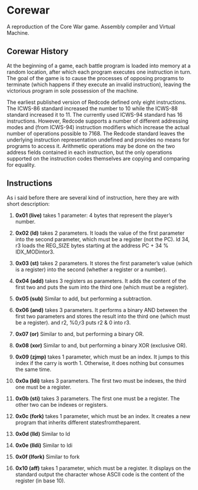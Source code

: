# Corewar
A reproduction of the Core War game. Assembly compiler and Virtual Machine.

## Corewar History

At the beginning of a game, each battle program is loaded into memory at a random location, after which each program executes one instruction in turn. The goal of the game is to cause the processes of opposing programs to terminate (which happens if they execute an invalid instruction), leaving the victorious program in sole possession of the machine.

The earliest published version of Redcode defined only eight instructions. The ICWS-86 standard increased the number to 10 while the ICWS-88 standard increased it to 11. The currently used ICWS-94 standard has 16 instructions. However, Redcode supports a number of different addressing modes and (from ICWS-94) instruction modifiers which increase the actual number of operations possible to 7168. The Redcode standard leaves the underlying instruction representation undefined and provides no means for programs to access it. Arithmetic operations may be done on the two address fields contained in each instruction, but the only operations supported on the instruction codes themselves are copying and comparing for equality.

## Instructions

As i said before there are several kind of instruction, here they are with short description:

1. **0x01 (live)** takes 1 parameter: 4 bytes that represent the player’s number.

2. **0x02 (ld)** takes 2 parameters. It loads the value of the first parameter into the second parameter,
which must be a register (not the PC).
ld 34, r3 loads the REG_SIZE bytes starting at the address PC + 34 % IDX_MODintor3.

3. **0x03 (st)** takes 2 parameters. It stores the first parameter’s value (which is a register) into
the second (whether a register or a number).

4. **0x04 (add)** takes 3 registers as parameters. It adds the content of the first two and puts the sum
into the third one (which must be a register).

5. **0x05 (sub)** Similar to add, but performing a subtraction.

6. **0x06 (and)** takes 3 parameters. It performs a binary AND between the first two parameters
and stores the result into the third one (which must be a register). and r2, %0,r3 puts r2 & 0 into r3.

7. **0x07 (or)** Similar to and, but performing a binary OR.

8. **0x08 (xor)** Similar to and, but performing a binary XOR (exclusive OR).

9. **0x09 (zjmp)** takes 1 parameter, which must be an index. It jumps to this index if the carry is worth 1.
Otherwise, it does nothing but consumes the same time.

10. **0x0a (ldi)** takes 3 parameters. The first two must be indexes, the third one must be a register.

11. **0x0b (sti)** takes 3 parameters. The first one must be a register. The other two can be indexes or registers.

12. **0x0c (fork)** takes 1 parameter, which must be an index. It creates a new program that inherits different statesfromtheparent.

13. **0x0d (lld)** Similar to ld

14. **0x0e (lldi)** Similar to ldi

15. **0x0f (lfork)** Similar to fork

16. **0x10 (aff)** takes 1 parameter, which must be a register. It displays on the standard output the character whose ASCII code
is the content of the register (in base 10).